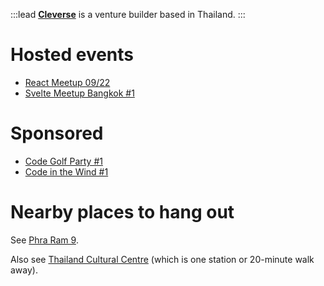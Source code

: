 :::lead
[**Cleverse**](https://cleverse.com/) is a venture builder based in Thailand.
:::

# Hosted events

- [React Meetup 09/22](https://grtn.org/e/reactmeetup0922)
- [Svelte Meetup Bangkok #1](https://grtn.org/e/svelte1)

# Sponsored

- [Code Golf Party #1](https://grtn.org/e/golf1)
- [Code in the Wind #1](https://grtn.org/e/wind)

# Nearby places to hang out

See [Phra Ram 9](/wiki/PhraRam9).

Also see [Thailand Cultural Centre](/wiki/ThailandCulturalCentre) (which is one station or 20-minute walk away).